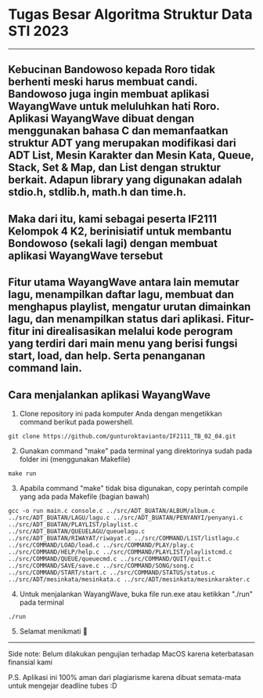 # Tugas Besar Algoritma Struktur Data STI 2023

---
## Kebucinan Bandowoso kepada Roro tidak berhenti meski harus membuat candi. Bandowoso juga ingin membuat aplikasi WayangWave untuk meluluhkan hati Roro. Aplikasi WayangWave dibuat dengan menggunakan bahasa C dan memanfaatkan struktur ADT yang merupakan modifikasi dari ADT List, Mesin Karakter dan Mesin Kata, Queue, Stack, Set & Map, dan List dengan struktur berkait. Adapun library yang digunakan adalah stdio.h, stdlib.h, math.h dan time.h.  

## Maka dari itu, kami sebagai peserta IF2111 Kelompok 4 K2, berinisiatif untuk membantu Bondowoso (sekali lagi) dengan membuat aplikasi WayangWave tersebut

## Fitur utama WayangWave antara lain memutar lagu, menampilkan daftar lagu, membuat dan menghapus playlist, mengatur urutan dimainkan lagu, dan menampilkan status dari aplikasi. Fitur-fitur ini direalisasikan melalui kode perogram yang terdiri dari main menu yang berisi fungsi start, load, dan help. Serta penanganan command lain.

## Cara menjalankan aplikasi WayangWave 
1. Clone repository ini pada komputer Anda dengan mengetikkan command berikut pada powershell.
```
git clone https://github.com/gunturoktavianto/IF2111_TB_02_04.git
```
2. Gunakan command "make" pada terminal yang direktorinya sudah pada folder ini (menggunakan Makefile)
```
make run
```
3. Apabila command "make" tidak bisa digunakan, copy perintah compile yang ada pada Makefile (bagian bawah)
```
gcc -o run main.c console.c ../src/ADT_BUATAN/ALBUM/album.c ../src/ADT_BUATAN/LAGU/lagu.c ../src/ADT_BUATAN/PENYANYI/penyanyi.c ../src/ADT_BUATAN/PLAYLIST/playlist.c ../src/ADT_BUATAN/QUEUELAGU/queuelagu.c ../src/ADT_BUATAN/RIWAYAT/riwayat.c ../src/COMMAND/LIST/listlagu.c ../src/COMMAND/LOAD/load.c ../src/COMMAND/PLAY/play.c ../src/COMMAND/HELP/help.c ../src/COMMAND/PLAYLIST/playlistcmd.c ../src/COMMAND/QUEUE/queuecmd.c ../src/COMMAND/QUIT/quit.c ../src/COMMAND/SAVE/save.c ../src/COMMAND/SONG/song.c ../src/COMMAND/START/start.c ../src/COMMAND/STATUS/status.c ../src/ADT/mesinkata/mesinkata.c ../src/ADT/mesinkata/mesinkarakter.c 
```
4. Untuk menjalankan WayangWave, buka file run.exe atau ketikkan "./run" pada terminal
```
./run
```
5. Selamat menikmati 🥂
---
Side note: Belum dilakukan pengujian terhadap MacOS karena keterbatasan finansial kami

P.S. Aplikasi ini 100% aman dari plagiarisme karena dibuat semata-mata untuk mengejar deadline tubes :D
